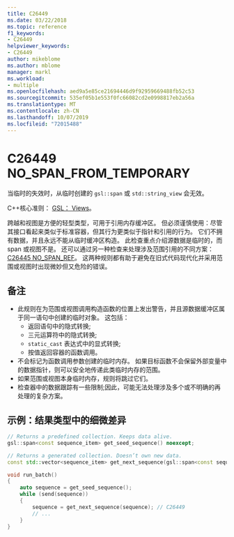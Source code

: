 ```yaml
---
title: C26449
ms.date: 03/22/2018
ms.topic: reference
f1_keywords:
- C26449
helpviewer_keywords:
- C26449
author: mikeblome
ms.author: mblome
manager: markl
ms.workload:
- multiple
ms.openlocfilehash: aed9a5e85ce21694446d9f92959669488fb52c53
ms.sourcegitcommit: 535ef05b1e553f0fc66082cd2e0998817eb2a56a
ms.translationtype: MT
ms.contentlocale: zh-CN
ms.lasthandoff: 10/07/2019
ms.locfileid: "72015488"
---
```

# <a name="c26449-no_span_from_temporary"></a>C26449 NO_SPAN_FROM_TEMPORARY

当临时的失效时，从临时创建的 `gsl::span` 或 `std::string_view` 会无效。

C++核心准则： [GSL： Views](https://github.com/isocpp/CppCoreGuidelines/blob/master/CppCoreGuidelines.md#gslview-views)。

跨越和视图是方便的轻型类型，可用于引用内存缓冲区。 但必须谨慎使用：尽管其接口看起来类似于标准容器，但其行为更类似于指针和引用的行为。 它们不拥有数据，并且永远不能从临时缓冲区构造。 此检查重点介绍源数据是临时的，而 span 或视图不是。 还可以通过另一种检查来处理涉及范围引用的不同方案： [C26445 NO_SPAN_REF](c26445.md)。 这两种规则都有助于避免在旧式代码现代化并采用范围或视图时出现微妙但又危险的错误。

## <a name="remarks"></a>备注

- 此规则在为范围或视图调用构造函数的位置上发出警告，并且源数据缓冲区属于同一语句中创建的临时对象。 这包括：
  - 返回语句中的隐式转换;
  - 三元运算符中的隐式转换;
  - `static_cast` 表达式中的显式转换;
  - 按值返回容器的函数调用。
- 不会标记为函数调用参数创建的临时内存。 如果目标函数不会保留外部变量中的数据指针，则可以安全地传递此类临时内存的范围。
- 如果范围或视图本身临时内存，规则将跳过它们。
- 检查器中的数据跟踪有一些限制;因此，可能无法处理涉及多个或不明确的再处理的复杂方案。

## <a name="example-subtle-difference-in-result-types"></a>示例：结果类型中的细微差异

```cpp
// Returns a predefined collection. Keeps data alive.
gsl::span<const sequence_item> get_seed_sequence() noexcept;

// Returns a generated collection. Doesn’t own new data.
const std::vector<sequence_item> get_next_sequence(gsl::span<const sequence_item>);

void run_batch()
{
    auto sequence = get_seed_sequence();
    while (send(sequence))
    {
        sequence = get_next_sequence(sequence); // C26449
        // ...
    }
}
```
